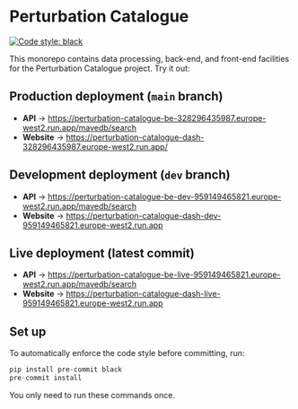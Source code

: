 # Perturbation Catalogue

[![Code style: black](https://img.shields.io/badge/code%20style-black-000000.svg)](https://github.com/psf/black)

This monorepo contains data processing, back-end, and front-end facilities for the Perturbation Catalogue project. Try it out:

## Production deployment (`main` branch)
* **API** → https://perturbation-catalogue-be-328296435987.europe-west2.run.app/mavedb/search
* **Website** → https://perturbation-catalogue-dash-328296435987.europe-west2.run.app/

## Development deployment (`dev` branch)
* **API** → https://perturbation-catalogue-be-dev-959149465821.europe-west2.run.app/mavedb/search
* **Website** → https://perturbation-catalogue-dash-dev-959149465821.europe-west2.run.app


## Live deployment (latest commit)
* **API** → https://perturbation-catalogue-be-live-959149465821.europe-west2.run.app/mavedb/search
* **Website** → https://perturbation-catalogue-dash-live-959149465821.europe-west2.run.app

## Set up
To automatically enforce the code style before committing, run:

```python
pip install pre-commit black
pre-commit install
```

You only need to run these commands once.
